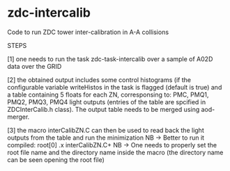 # zdc-intercalib

Code to run ZDC tower inter-calibration in A-A collisions

STEPS

[1] one needs to run the task zdc-task-intercalib over a sample of A02D data over the GRID

[2] the obtained output includes some control histograms (if the configurable variable writeHistos in the task is flagged (default is true) and a table containing 5 floats for each ZN, corresponsing to: PMC, PMQ1, PMQ2, PMQ3, PMQ4 light outputs (entries of the table are spcified in ZDCInterCalib.h class). The output table needs to be merged using aod-merger.

[3] the macro interCalibZN.C can then be used to read back the light outputs from the table and run the minimization
NB -> Better to run it compiled: root[0] .x interCalibZN.C+
NB -> One needs to properly set the root file name and the directory name inside the macro (the directory name can be seen opening the root file)
